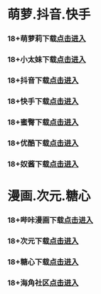 # 萌萝.抖音.快手
### 18+萌萝莉下载<a rel="nofollow noopener" href="https://b1smcl3e.top/?channel_code=MIM07BG" target="_blank">点击进入</a>
### 18+小太妹下载<a rel="nofollow noopener" href="https://18vn8thl.top/?channel_code=MIM03BG " target="_blank">点击进入</a>
### 18+抖音下载<a rel="nofollow noopener" href="https://6osah21i.top/?channel_code=MIM05BG1" target="_blank">点击进入</a>
### 18+快手下载<a rel="nofollow noopener" href="https://xy0thtzf.top/?channel_code=MIM04BG1" target="_blank">点击进入</a>
### 18+蜜臀下载<a rel="nofollow noopener" href="https://g71s8qwn.top/?channel_code=MIM18BGG" target="_blank">点击进入</a>
### 18+优酷下载<a rel="nofollow noopener" href="https://qws7aan1.top/?channel_code=MIM13BG" target="_blank">点击进入</a>
### 18+奴酱下载<a rel="nofollow noopener" href="https://0etvwr9m.top/?channel_code=MIM17BG2" target="_blank">点击进入</a>
# 漫画.次元.糖心
### 18+哔咔漫画下载<a rel="nofollow noopener" href="https://bk3rd8wb.com?ch=oebg21bk" target="_blank">点击进入</a>
### 18+次元下载<a rel="nofollow noopener" href="https://91s5ulw1.com/?ch=oebg21cy" target="_blank">点击进入</a>
### 18+糖心下载<a rel="nofollow noopener" href="https://tx2rgc68.com/?_c=oebg31tx" target="_blank">点击进入</a>
### 18+海角社区<a rel="nofollow noopener" href="https://d.hj71bw.com/?channel=ykhjqq1" target="_blank">点击进入</a>
